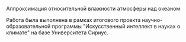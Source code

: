 Аппроксимация  относительной влажности атмосферы над океаном

Работа была выполнена в рамках итогового проекта научно-образовательной программы "Искусственный интеллект в науках о климате" на базе Университета Сириус.

